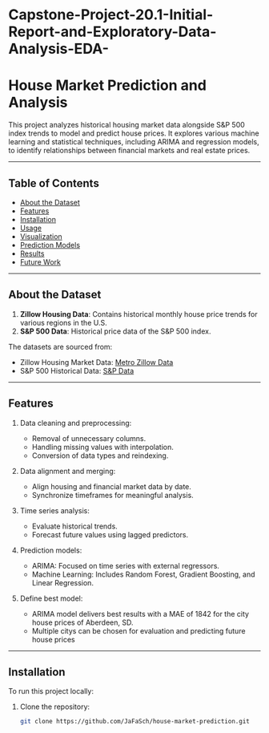 # Capstone-Project-20.1-Initial-Report-and-Exploratory-Data-Analysis-EDA-

# House Market Prediction and Analysis

This project analyzes historical housing market data alongside S&P 500 index trends to model and predict house prices. It explores various machine learning and statistical techniques, including ARIMA and regression models, to identify relationships between financial markets and real estate prices.

---

## Table of Contents

- [About the Dataset](#about-the-dataset)
- [Features](#features)
- [Installation](#installation)
- [Usage](#usage)
- [Visualization](#visualization)
- [Prediction Models](#prediction-models)
- [Results](#results)
- [Future Work](#future-work)

---

## About the Dataset

1. **Zillow Housing Data**: Contains historical monthly house price trends for various regions in the U.S.
2. **S&P 500 Data**: Historical price data of the S&P 500 index.

The datasets are sourced from:
- Zillow Housing Market Data: [Metro Zillow Data](https://github.com/JaFaSch/house-market-prediction)
- S&P 500 Historical Data: [S&P Data](https://github.com/JaFaSch/house-market-prediction)

---

## Features

1. Data cleaning and preprocessing:
   - Removal of unnecessary columns.
   - Handling missing values with interpolation.
   - Conversion of data types and reindexing.

2. Data alignment and merging:
   - Align housing and financial market data by date.
   - Synchronize timeframes for meaningful analysis.

3. Time series analysis:
   - Evaluate historical trends.
   - Forecast future values using lagged predictors.

4. Prediction models:
   - ARIMA: Focused on time series with external regressors.
   - Machine Learning: Includes Random Forest, Gradient Boosting, and Linear Regression.
  
5. Define best model:
   - ARIMA model delivers best results with a MAE of 1842 for the city house prices of Aberdeen, SD.
   - Multiple citys can be chosen for evaluation and predicting future house prices

---

## Installation

To run this project locally:
1. Clone the repository:
   ```bash
   git clone https://github.com/JaFaSch/house-market-prediction.git
